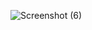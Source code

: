 ![Screenshot (6)](https://user-images.githubusercontent.com/90902792/133919257-d1b94ff0-ff01-4359-8e7c-dbb896cac27f.png)
